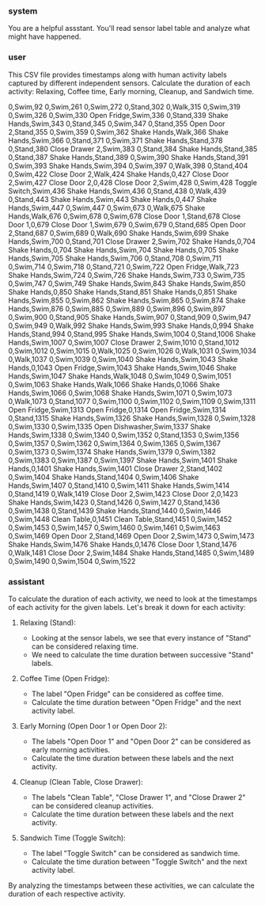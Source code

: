 ### system
You are a helpful assstant. You'll read sensor label table and analyze what might have happened.
### user

This CSV file provides timestamps along with human activity labels captured by different independent sensors.
Calculate the duration of each activity: Relaxing, Coffee time, Early morning, Cleanup, and Sandwich time.
    
0,Swim,92
0,Swim,261
0,Swim,272
0,Stand,302
0,Walk,315
0,Swim,319
0,Swim,326
0,Swim,330
Open Fridge,Swim,336
0,Stand,339
Shake Hands,Swim,343
0,Stand,345
0,Swim,347
0,Stand,355
Open Door 2,Stand,355
0,Swim,359
0,Swim,362
Shake Hands,Walk,366
Shake Hands,Swim,366
0,Stand,371
0,Swim,371
Shake Hands,Stand,378
0,Stand,380
Close Drawer 2,Swim,383
0,Stand,384
Shake Hands,Stand,385
0,Stand,387
Shake Hands,Stand,389
0,Swim,390
Shake Hands,Stand,391
0,Swim,393
Shake Hands,Swim,394
0,Swim,397
0,Walk,398
0,Stand,404
0,Swim,422
Close Door 2,Walk,424
Shake Hands,0,427
Close Door 2,Swim,427
Close Door 2,0,428
Close Door 2,Swim,428
0,Swim,428
Toggle Switch,Swim,436
Shake Hands,Swim,436
0,Stand,438
0,Walk,439
0,Stand,443
Shake Hands,Swim,443
Shake Hands,0,447
Shake Hands,Swim,447
0,Swim,447
0,Swim,673
0,Walk,675
Shake Hands,Walk,676
0,Swim,678
0,Swim,678
Close Door 1,Stand,678
Close Door 1,0,679
Close Door 1,Swim,679
0,Swim,679
0,Stand,685
Open Door 2,Stand,687
0,Swim,689
0,Walk,690
Shake Hands,Swim,699
Shake Hands,Swim,700
0,Stand,701
Close Drawer 2,Swim,702
Shake Hands,0,704
Shake Hands,0,704
Shake Hands,Swim,704
Shake Hands,0,705
Shake Hands,Swim,705
Shake Hands,Swim,706
0,Stand,708
0,Swim,711
0,Swim,714
0,Swim,718
0,Stand,721
0,Swim,722
Open Fridge,Walk,723
Shake Hands,Swim,724
0,Swim,726
Shake Hands,Swim,733
0,Swim,735
0,Swim,747
0,Swim,749
Shake Hands,Swim,843
Shake Hands,Swim,850
Shake Hands,0,850
Shake Hands,Stand,851
Shake Hands,0,851
Shake Hands,Swim,855
0,Swim,862
Shake Hands,Swim,865
0,Swim,874
Shake Hands,Swim,876
0,Swim,885
0,Swim,889
0,Swim,896
0,Swim,897
0,Swim,900
0,Stand,905
Shake Hands,Swim,907
0,Stand,909
0,Swim,947
0,Swim,949
0,Walk,992
Shake Hands,Swim,993
Shake Hands,0,994
Shake Hands,Stand,994
0,Stand,995
Shake Hands,Swim,1004
0,Stand,1006
Shake Hands,Swim,1007
0,Swim,1007
Close Drawer 2,Swim,1010
0,Stand,1012
0,Swim,1012
0,Swim,1015
0,Walk,1025
0,Swim,1026
0,Walk,1031
0,Swim,1034
0,Walk,1037
0,Swim,1039
0,Swim,1040
Shake Hands,Swim,1043
Shake Hands,0,1043
Open Fridge,Swim,1043
Shake Hands,Swim,1046
Shake Hands,Swim,1047
Shake Hands,Walk,1048
0,Swim,1049
0,Swim,1051
0,Swim,1063
Shake Hands,Walk,1066
Shake Hands,0,1066
Shake Hands,Swim,1066
0,Swim,1068
Shake Hands,Swim,1071
0,Swim,1073
0,Walk,1073
0,Stand,1077
0,Swim,1100
0,Swim,1102
0,Swim,1109
0,Swim,1311
Open Fridge,Swim,1313
Open Fridge,0,1314
Open Fridge,Swim,1314
0,Stand,1315
Shake Hands,Swim,1326
Shake Hands,Swim,1328
0,Swim,1328
0,Swim,1330
0,Swim,1335
Open Dishwasher,Swim,1337
Shake Hands,Swim,1338
0,Swim,1340
0,Swim,1352
0,Stand,1353
0,Swim,1356
0,Swim,1357
0,Swim,1362
0,Swim,1364
0,Swim,1365
0,Swim,1367
0,Swim,1373
0,Swim,1374
Shake Hands,Swim,1379
0,Swim,1382
0,Swim,1383
0,Swim,1387
0,Swim,1397
Shake Hands,Swim,1401
Shake Hands,0,1401
Shake Hands,Swim,1401
Close Drawer 2,Stand,1402
0,Swim,1404
Shake Hands,Stand,1404
0,Swim,1406
Shake Hands,Swim,1407
0,Stand,1410
0,Swim,1411
Shake Hands,Swim,1414
0,Stand,1419
0,Walk,1419
Close Door 2,Swim,1423
Close Door 2,0,1423
Shake Hands,Swim,1423
0,Stand,1426
0,Swim,1427
0,Stand,1436
0,Swim,1438
0,Stand,1439
Shake Hands,Stand,1440
0,Swim,1446
0,Swim,1448
Clean Table,0,1451
Clean Table,Stand,1451
0,Swim,1452
0,Swim,1453
0,Swim,1457
0,Swim,1460
0,Swim,1461
0,Swim,1463
0,Swim,1469
Open Door 2,Stand,1469
Open Door 2,Swim,1473
0,Swim,1473
Shake Hands,Swim,1476
Shake Hands,0,1476
Close Door 1,Stand,1476
0,Walk,1481
Close Door 2,Swim,1484
Shake Hands,Stand,1485
0,Swim,1489
0,Swim,1490
0,Swim,1504
0,Swim,1522

### assistant
To calculate the duration of each activity, we need to look at the timestamps of each activity for the given labels. Let's break it down for each activity:

1. Relaxing (Stand):  
   - Looking at the sensor labels, we see that every instance of "Stand" can be considered relaxing time.   
   - We need to calculate the time duration between successive "Stand" labels.

2. Coffee Time (Open Fridge):  
   - The label "Open Fridge" can be considered as coffee time.  
   - Calculate the time duration between "Open Fridge" and the next activity label.

3. Early Morning (Open Door 1 or Open Door 2):  
   - The labels "Open Door 1" and "Open Door 2" can be considered as early morning activities.  
   - Calculate the time duration between these labels and the next activity.

4. Cleanup (Clean Table, Close Drawer):  
   - The labels "Clean Table", "Close Drawer 1", and "Close Drawer 2" can be considered cleanup activities.  
   - Calculate the time duration between these labels and the next activity.

5. Sandwich Time (Toggle Switch):  
   - The label "Toggle Switch" can be considered as sandwich time.  
   - Calculate the time duration between "Toggle Switch" and the next activity label.

By analyzing the timestamps between these activities, we can calculate the duration of each respective activity.
